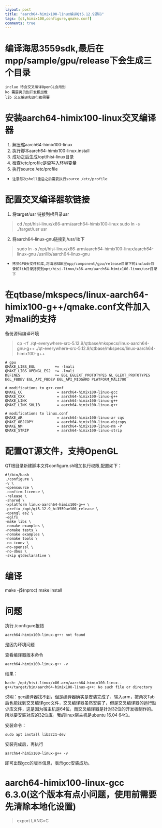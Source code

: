 ```yaml
---
layout: post
title: "aarch64-himix100-linux编译Qt5.12.9源码"
tags: [qt,himix100,configure,qmake.conf]
comments: true
---
```


# 编译海思3559sdk,最后在mpp/sample/gpu/release下会生成三个目录
```
inclue 待会交叉编译OpenGL会用到
ko 需要拷贝到开发板加载
lib 交叉编译和运行都需要
```

# 安装aarch64-himix100-linux交叉编译器
1. 解压缩aarch64-himix100-linux
2. 执行脚本aarch64-himix100-linux.install
3. 成功之后生成/opt/hisi-linux目录
4. 检查/etc/profile是否写入环境变量
5. 执行source /etc/profile

* `注意每次shell重启之后需要执行source /etc/profile`

# 配置交叉编译器软链接
1. 将target/usr 链接到根目录usr
> cd /opt/hisi-linux/x86-arm/aarch64-himix100-linux
> sudo ln -s ./target/usr usr
2. 将aarch64-linux-gnu链接到/usr/lib下
> sudo ln -s /opt/hisi-linux/x86-arm/aarch64-himix100-linux/aarch64-linux-gnu /usr/lib/aarch64-linux-gnu
* `拷贝GPU头文件和库,将海思SDK里mpp/component/gpu/release目录下的include目录和lib目录拷贝到opt/hisi-linux/x86-arm/aarch64-himix100-linux/usr目录下`

# 在qtbase/mkspecs/linux-aarch64-himix100-g++/qmake.conf文件加入对mali的支持
备份源码编译环境
> cp -rf ./qt-everywhere-src-5.12.9/qtbase/mkspecs/linux-aarch64-gnu-g++ ./qt-everywhere-src-5.12.9/qtbase/mkspecs/linux-aarch64-himix100-g++
```
# gpu  
QMAKE_LIBS_EGL         += -lmali
QMAKE_LIBS_OPENGL_ES2  += -lmali
DEFINES                += EGL_EGLEXT_PROTOTYPES GL_GLEXT_PROTOTYPES  EGL_FBDEV EGL_API_FBDEV EGL_API_MIDGARD PLATFORM_MALI700

# modifications to g++.conf
QMAKE_CC                = aarch64-himix100-linux-gcc
QMAKE_CXX               = aarch64-himix100-linux-g++
QMAKE_LINK              = aarch64-himix100-linux-g++
QMAKE_LINK_SHLIB        = aarch64-himix100-linux-g++

# modifications to linux.conf
QMAKE_AR                = aarch64-himix100-linux-ar cqs
QMAKE_OBJCOPY           = aarch64-himix100-linux-objcopy
QMAKE_NM                = aarch64-himix100-linux-nm -P
QMAKE_STRIP             = aarch64-himix100-linux-strip
```

# 配置QT源文件，支持OpenGL
QT根目录新建脚本文件configure.sh增加执行权限,配置如下：
```
#!/bin/bash
./configure \
-v \
-opensource \
-confirm-license \
-release \
-shared \
-xplatform linux-aarch64-himix100-g++ \
-prefix /opt/qt5.12.9_hi3559av100_release \
-opengl es2 \
-eglfs
-make libs \
-nomake examples \
-nomake tests \
-nomake examples \
-nomake tools \
-no-iconv \
-no-openssl \
-no-dbus \
-skip qtdeclarative \
```

# 编译
make -j$(nproc)
make install

# 问题
执行./configure报错 

`aarch64-himix100-linux-g++: not found` 

是因为环境问题

查看编译器版本命令

`aarch64-himix100-linux-g++ -v` 

结果：
```
bash: /opt/hisi-linux/x86-arm/aarch64-himix100-linux--g++/target/bin/aarch64-himix100-linux-g++: No such file or directory 
```
说明：gcc编译器找不到，但是编译器确实是安装完成了，输入arm，按两次Tab后也能找到交叉编译gcc文件，交叉编译器虽然安装了，但是交叉编译器的运行缺少库文件，这是因为宿主机是64位，而交叉编译器是针对32位的开发板制作的。所以要安装对应的32位库。我的linux宿主机是ubuntu 16.04 64位。

安装命令：
```
sudo apt install lib32z1-dev
```

安装完成后，再执行

`aarch64-himix100-linux-g++ -v`

即可出现gcc的版本信息，表示gcc安装成功。

# aarch64-himix100-linux-gcc 6.3.0(这个版本有点小问题，使用前需要先清除本地化设置)
> export LANG=C